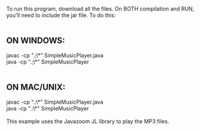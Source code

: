 To run this program, download all the files.  On BOTH compilation and RUN, you'll need to include the jar file.  To do this:<br />
<br />
<h2>ON WINDOWS:</h2>
javac -cp ".;\*" SimpleMusicPlayer.java<br />
java -cp ".;\*" SimpleMusicPlayer<br />
<br />
<h2>ON MAC/UNIX:</h2>
javac -cp ".:\*" SimpleMusicPlayer.java<br />
java -cp ".:\*" SimpleMusicPlayer<br />
<br />
This example uses the Javazoom JL library to play the MP3 files.
